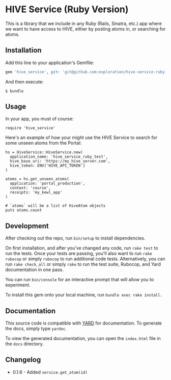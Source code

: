# HIVE Service (Ruby Version)

This is a library that we include in any Ruby (Rails, Sinatra, etc.) app where we want to have access to HIVE, either by posting atoms in, or searching for atoms.

## Installation

Add this line to your application's Gemfile:

```ruby
gem 'hive_service', git: 'git@github.com:exploration/hive-service-ruby.git'
```

And then execute:

    $ bundle

## Usage

In your app, you must of course:

    require 'hive_service'

Here's an example of how your might use the HIVE Service to search for some unseen atoms from the Portal:

    hs = HiveService::HiveService.new(
      application_name: 'hive_service_ruby_test',
      hive_base_uri: 'https://my_hive_server.com',
      hive_token: ENV['HIVE_API_TOKEN']
    )

    atoms = hs.get_unseen_atoms(
      application: 'portal_production',
      context: 'course',
      receipts: 'my_kewl_app'
    )

    # `atoms` will be a list of HiveAtom objects
    puts atoms.count

## Development

After checking out the repo, run `bin/setup` to install dependencies.

On first installation, and after you've changed any code, run `rake test` to run the tests. Once your tests are passing, you'll also want to run `rake rubocop` or simply `rubocop` to run additional code tests. Alternatively, you can run `rake check_all` or simply `rake` to run the test suite, Rubocop, and Yard documentation in one pass.

You can run `bin/console` for an interactive prompt that will allow you to experiment.

To install this gem onto your local machine, run `bundle exec rake install`.

## Documentation

This source code is compatible with [YARD](https://yardoc.org/) for documentation. To generate the docs, simply type `yardoc`.

To view the generated documentation, you can open the `index.html` file in the `docs` directory.

## Changelog
- 0.1.6 - Added `service.get_atom(id)`
